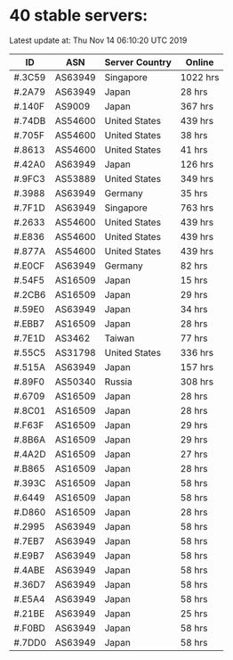# 40 stable servers:

Latest update at: Thu Nov 14 06:10:20 UTC 2019

| ID | ASN | Server Country | Online |
| -- | --- | -------------- | ------ |
| #.3C59 | AS63949 | Singapore | 1022 hrs |
| #.2A79 | AS63949 | Japan | 28 hrs |
| #.140F | AS9009 | Japan | 367 hrs |
| #.74DB | AS54600 | United States | 439 hrs |
| #.705F | AS54600 | United States | 38 hrs |
| #.8613 | AS54600 | United States | 41 hrs |
| #.42A0 | AS63949 | Japan | 126 hrs |
| #.9FC3 | AS53889 | United States | 349 hrs |
| #.3988 | AS63949 | Germany | 35 hrs |
| #.7F1D | AS63949 | Singapore | 763 hrs |
| #.2633 | AS54600 | United States | 439 hrs |
| #.E836 | AS54600 | United States | 439 hrs |
| #.877A | AS54600 | United States | 439 hrs |
| #.E0CF | AS63949 | Germany | 82 hrs |
| #.54F5 | AS16509 | Japan | 15 hrs |
| #.2CB6 | AS16509 | Japan | 29 hrs |
| #.59E0 | AS63949 | Japan | 34 hrs |
| #.EBB7 | AS16509 | Japan | 28 hrs |
| #.7E1D | AS3462 | Taiwan | 77 hrs |
| #.55C5 | AS31798 | United States | 336 hrs |
| #.515A | AS63949 | Japan | 157 hrs |
| #.89F0 | AS50340 | Russia | 308 hrs |
| #.6709 | AS16509 | Japan | 28 hrs |
| #.8C01 | AS16509 | Japan | 28 hrs |
| #.F63F | AS16509 | Japan | 29 hrs |
| #.8B6A | AS16509 | Japan | 29 hrs |
| #.4A2D | AS16509 | Japan | 27 hrs |
| #.B865 | AS16509 | Japan | 28 hrs |
| #.393C | AS16509 | Japan | 58 hrs |
| #.6449 | AS16509 | Japan | 58 hrs |
| #.D860 | AS16509 | Japan | 28 hrs |
| #.2995 | AS63949 | Japan | 58 hrs |
| #.7EB7 | AS63949 | Japan | 58 hrs |
| #.E9B7 | AS63949 | Japan | 58 hrs |
| #.4ABE | AS63949 | Japan | 58 hrs |
| #.36D7 | AS63949 | Japan | 58 hrs |
| #.E5A4 | AS63949 | Japan | 58 hrs |
| #.21BE | AS63949 | Japan | 25 hrs |
| #.F0BD | AS63949 | Japan | 58 hrs |
| #.7DD0 | AS63949 | Japan | 58 hrs |

